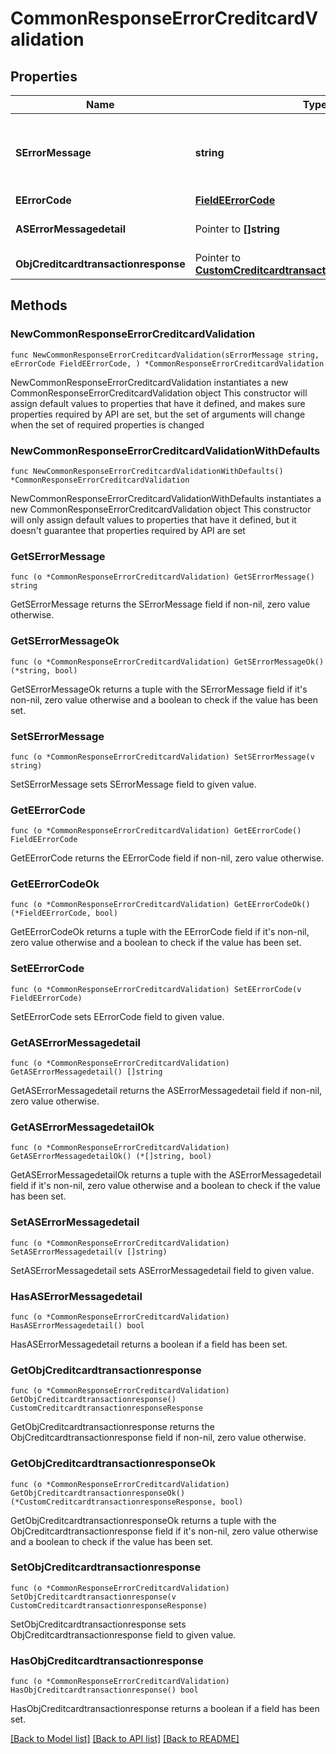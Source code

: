 # CommonResponseErrorCreditcardValidation

## Properties

Name | Type | Description | Notes
------------ | ------------- | ------------- | -------------
**SErrorMessage** | **string** | The message giving details about the error | 
**EErrorCode** | [**FieldEErrorCode**](FieldEErrorCode.md) |  | 
**ASErrorMessagedetail** | Pointer to **[]string** | More error message detail | [optional] 
**ObjCreditcardtransactionresponse** | Pointer to [**CustomCreditcardtransactionresponseResponse**](CustomCreditcardtransactionresponseResponse.md) |  | [optional] 

## Methods

### NewCommonResponseErrorCreditcardValidation

`func NewCommonResponseErrorCreditcardValidation(sErrorMessage string, eErrorCode FieldEErrorCode, ) *CommonResponseErrorCreditcardValidation`

NewCommonResponseErrorCreditcardValidation instantiates a new CommonResponseErrorCreditcardValidation object
This constructor will assign default values to properties that have it defined,
and makes sure properties required by API are set, but the set of arguments
will change when the set of required properties is changed

### NewCommonResponseErrorCreditcardValidationWithDefaults

`func NewCommonResponseErrorCreditcardValidationWithDefaults() *CommonResponseErrorCreditcardValidation`

NewCommonResponseErrorCreditcardValidationWithDefaults instantiates a new CommonResponseErrorCreditcardValidation object
This constructor will only assign default values to properties that have it defined,
but it doesn't guarantee that properties required by API are set

### GetSErrorMessage

`func (o *CommonResponseErrorCreditcardValidation) GetSErrorMessage() string`

GetSErrorMessage returns the SErrorMessage field if non-nil, zero value otherwise.

### GetSErrorMessageOk

`func (o *CommonResponseErrorCreditcardValidation) GetSErrorMessageOk() (*string, bool)`

GetSErrorMessageOk returns a tuple with the SErrorMessage field if it's non-nil, zero value otherwise
and a boolean to check if the value has been set.

### SetSErrorMessage

`func (o *CommonResponseErrorCreditcardValidation) SetSErrorMessage(v string)`

SetSErrorMessage sets SErrorMessage field to given value.


### GetEErrorCode

`func (o *CommonResponseErrorCreditcardValidation) GetEErrorCode() FieldEErrorCode`

GetEErrorCode returns the EErrorCode field if non-nil, zero value otherwise.

### GetEErrorCodeOk

`func (o *CommonResponseErrorCreditcardValidation) GetEErrorCodeOk() (*FieldEErrorCode, bool)`

GetEErrorCodeOk returns a tuple with the EErrorCode field if it's non-nil, zero value otherwise
and a boolean to check if the value has been set.

### SetEErrorCode

`func (o *CommonResponseErrorCreditcardValidation) SetEErrorCode(v FieldEErrorCode)`

SetEErrorCode sets EErrorCode field to given value.


### GetASErrorMessagedetail

`func (o *CommonResponseErrorCreditcardValidation) GetASErrorMessagedetail() []string`

GetASErrorMessagedetail returns the ASErrorMessagedetail field if non-nil, zero value otherwise.

### GetASErrorMessagedetailOk

`func (o *CommonResponseErrorCreditcardValidation) GetASErrorMessagedetailOk() (*[]string, bool)`

GetASErrorMessagedetailOk returns a tuple with the ASErrorMessagedetail field if it's non-nil, zero value otherwise
and a boolean to check if the value has been set.

### SetASErrorMessagedetail

`func (o *CommonResponseErrorCreditcardValidation) SetASErrorMessagedetail(v []string)`

SetASErrorMessagedetail sets ASErrorMessagedetail field to given value.

### HasASErrorMessagedetail

`func (o *CommonResponseErrorCreditcardValidation) HasASErrorMessagedetail() bool`

HasASErrorMessagedetail returns a boolean if a field has been set.

### GetObjCreditcardtransactionresponse

`func (o *CommonResponseErrorCreditcardValidation) GetObjCreditcardtransactionresponse() CustomCreditcardtransactionresponseResponse`

GetObjCreditcardtransactionresponse returns the ObjCreditcardtransactionresponse field if non-nil, zero value otherwise.

### GetObjCreditcardtransactionresponseOk

`func (o *CommonResponseErrorCreditcardValidation) GetObjCreditcardtransactionresponseOk() (*CustomCreditcardtransactionresponseResponse, bool)`

GetObjCreditcardtransactionresponseOk returns a tuple with the ObjCreditcardtransactionresponse field if it's non-nil, zero value otherwise
and a boolean to check if the value has been set.

### SetObjCreditcardtransactionresponse

`func (o *CommonResponseErrorCreditcardValidation) SetObjCreditcardtransactionresponse(v CustomCreditcardtransactionresponseResponse)`

SetObjCreditcardtransactionresponse sets ObjCreditcardtransactionresponse field to given value.

### HasObjCreditcardtransactionresponse

`func (o *CommonResponseErrorCreditcardValidation) HasObjCreditcardtransactionresponse() bool`

HasObjCreditcardtransactionresponse returns a boolean if a field has been set.


[[Back to Model list]](../README.md#documentation-for-models) [[Back to API list]](../README.md#documentation-for-api-endpoints) [[Back to README]](../README.md)


